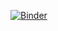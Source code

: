 [![Binder](https://mybinder.org/badge_logo.svg)](https://mybinder.org/v2/gh/joonas-somero/jupyter-binder-exercise/HEAD)
